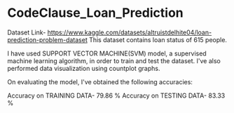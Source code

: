 # CodeClause_Loan_Prediction

Dataset Link- https://www.kaggle.com/datasets/altruistdelhite04/loan-prediction-problem-dataset
This dataset contains loan status of 615 people.

I have used SUPPORT VECTOR MACHINE(SVM) model, a supervised machine learning algorithm, in order to train and test the dataset.
I've also performed data visualization using countplot graphs.

On evaluating the model, I've obtained the following accuracies:

Accuracy on TRAINING DATA- 79.86 %
Accuracy on TESTING DATA-  83.33 %
